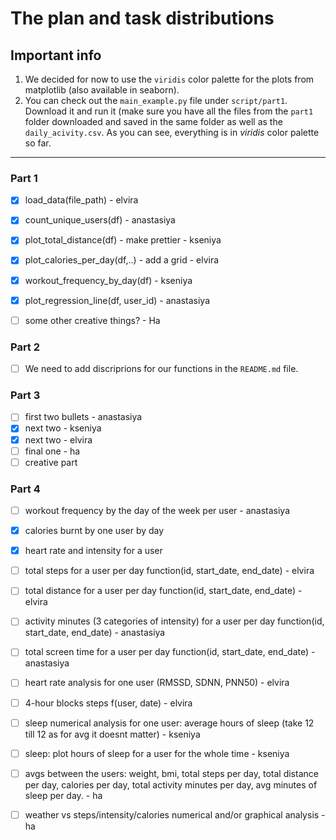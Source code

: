 # The plan and task distributions 

## Important info 
1. We decided for now to use the `viridis` color palette for the plots from matplotlib (also available in seaborn). 
2. You can check out the `main_example.py` file under `script/part1`. Download it and run it (make sure you have all the files from the `part1` folder downloaded and saved in the same folder as well as the `daily_acivity.csv`. As you can see, everything is in *viridis* color palette so far.

---

### Part 1

- [x] load_data(file_path) - elvira

- [x] count_unique_users(df) - anastasiya

- [x] plot_total_distance(df) - make prettier - kseniya 

- [x] plot_calories_per_day(df,..) - add a grid - elvira

- [x] workout_frequency_by_day(df) - kseniya

- [x] plot_regression_line(df, user_id) - anastasiya

- [ ] some other creative things? - Ha

### Part 2

- [ ] We need to add discriprions for our functions in the `README.md` file.

### Part 3

- [ ] first two bullets - anastasiya
- [x] next two - kseniya
- [x] next two - elvira
- [ ] final one - ha
- [ ] creative part

### Part 4

- [ ] workout frequency by the day of the week per user - anastasiya
- [x] calories burnt by one user by day
- [x] heart rate and intensity for a user
- [ ] total steps for a user per day function(id, start_date, end_date) - elvira
- [ ] total distance for a user per day function(id, start_date, end_date) - elvira
- [ ] activity minutes (3 categories of intensity) for a user per day function(id, start_date, end_date) - anastasiya
- [ ] total screen time for a user per day function(id, start_date, end_date) - anastasiya
- [ ] heart rate analysis for one user (RMSSD, SDNN, PNN50) - elvira
- [ ] 4-hour blocks steps f(user, date) - elvira
- [ ] sleep numerical analysis for one user: average hours of sleep (take 12 till 12 as for avg it doesnt matter) - kseniya
- [ ] sleep: plot hours of sleep for a user for the whole time - kseniya
- [ ] avgs between the users: weight, bmi, total steps per day, total distance per day, calories per day, total activity minutes per day, avg minutes of sleep per day. - ha
- [ ] weather vs steps/intensity/calories numerical and/or graphical analysis - ha







